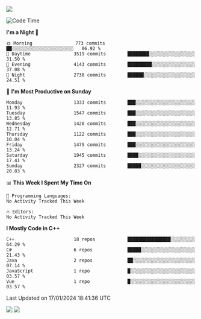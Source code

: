 ![](https://komarev.com/ghpvc/?username=lilpidgey&color=red)
<!--START_SECTION:waka-->
![Code Time](http://img.shields.io/badge/Code%20Time-1%2C491%20hrs%2018%20mins-blue)

**I'm a Night 🦉** 

```text
🌞 Morning                773 commits         ██░░░░░░░░░░░░░░░░░░░░░░░   06.92 % 
🌆 Daytime                3519 commits        ████████░░░░░░░░░░░░░░░░░   31.50 % 
🌃 Evening                4143 commits        █████████░░░░░░░░░░░░░░░░   37.08 % 
🌙 Night                  2738 commits        ██████░░░░░░░░░░░░░░░░░░░   24.51 % 
```
📅 **I'm Most Productive on Sunday** 

```text
Monday                   1333 commits        ███░░░░░░░░░░░░░░░░░░░░░░   11.93 % 
Tuesday                  1547 commits        ███░░░░░░░░░░░░░░░░░░░░░░   13.85 % 
Wednesday                1420 commits        ███░░░░░░░░░░░░░░░░░░░░░░   12.71 % 
Thursday                 1122 commits        ███░░░░░░░░░░░░░░░░░░░░░░   10.04 % 
Friday                   1479 commits        ███░░░░░░░░░░░░░░░░░░░░░░   13.24 % 
Saturday                 1945 commits        ████░░░░░░░░░░░░░░░░░░░░░   17.41 % 
Sunday                   2327 commits        █████░░░░░░░░░░░░░░░░░░░░   20.83 % 
```


📊 **This Week I Spent My Time On** 

```text
💬 Programming Languages: 
No Activity Tracked This Week

🔥 Editors: 
No Activity Tracked This Week
```

**I Mostly Code in C++** 

```text
C++                      18 repos            ████████████████░░░░░░░░░   64.29 % 
C#                       6 repos             █████░░░░░░░░░░░░░░░░░░░░   21.43 % 
Java                     2 repos             ██░░░░░░░░░░░░░░░░░░░░░░░   07.14 % 
JavaScript               1 repo              █░░░░░░░░░░░░░░░░░░░░░░░░   03.57 % 
Vue                      1 repo              █░░░░░░░░░░░░░░░░░░░░░░░░   03.57 % 
```




 Last Updated on 17/01/2024 18:41:36 UTC
<!--END_SECTION:waka-->
![](https://hit.yhype.me/github/profile?user_id=42968544)
![](https://komarev.com/ghpvc/?lilpidgey)
